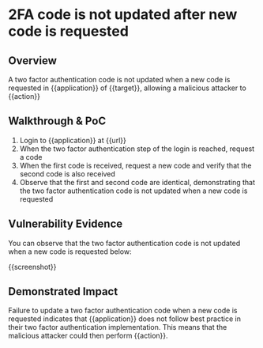 # 2FA code is not updated after new code is requested
## Overview
<!--
Provide a 1-2 sentence description - see http://cveproject.github.io/docs/content/key-details-phrasing.pdf for tips

This format is a good guide:
[VULNTYPE] in [COMPONENT] in [APPLICATION] allows [ATTACKER] to [IMPACT] via [VECTOR]


-->
A two factor authentication code is not updated when a new code is requested in {{application}} of {{target}}, allowing a malicious attacker to {{action}}

## Walkthrough & PoC
<!--
Provide a step-by-step walkthrough on how to access the vulnerable injection point, and how to exploit the vulnerability.
Adding a dot-pointed walkthrough with relevant screenshots will speed triage time and result in faster rewards!

Example:

1. Login to in-scope asset at <www.bugcrowd.com/login>
1. Browse to account page
1. Modify ID token to add single quote
1. View error which states 'SQL Syntax Error'
1. Replace ID value with `1' waitfor delay '00:00:10'; `
-->

1. Login to {{application}} at {{url}}
1. When the two factor authentication step of the login is reached, request a code
1. When the first code is received, request a new code and verify that the second code is also received
1. Observe that the first and second code are identical, demonstrating that the two factor authentication code is not updated when a new code is requested


## Vulnerability Evidence
<!--
Your submission MUST include evidence of the vulnerability and not be theoretical in nature.

For two factor authentication code that is not updated when a new code is requested, please include a video of the 2FA flow showing that identical code are returned from two sequential requests.
-->

You can observe that the two factor authentication code is not updated when a new code is requested below:

{{screenshot}}
## Demonstrated Impact
<!--
Envision how the failure to update a two factor authentication code when a new code is requested could be used in some impactful way. If a malicious action is possible, provide a full proof-of-concept here.
-->

Failure to update a two factor authentication code when a new code is requested indicates that {{application}} does not follow best practice in their two factor authentication implementation. This means that the malicious attacker could then perform {{action}}.
